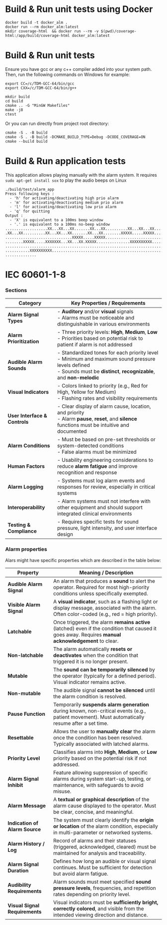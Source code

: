 # Build & Run unit tests using Docker
```
docker build -t docker_alm .
docker run --rm docker_alm:latest
mkdir coverage-html  && docker run --rm -v $(pwd)/coverage-html:/app/build/coverage-html docker_alm:latest
```

# Build & Run unit tests

Ensure you have gcc or any c++ compiler added into your system path. Then, run the following commands on Windows for example:

```
export CC=/c/TDM-GCC-64/bin/gcc
export CXX=/c/TDM-GCC-64/bin/g++

mkdir build
cd build
cmake .. -G "MinGW Makefiles"
make -j8
ctest
```

Or you can run directly from project root directory:
```
cmake -S . -B build
cmake -S . -B build -DCMAKE_BUILD_TYPE=Debug -DCODE_COVERAGE=ON
cmake --build build
```

# Build & Run application tests
This application allows playing manually with the alarm system.
It requires `sudo apt-get install sox` to play the audio beeps on Linux

```
./build/test/alarm_app
Press following keys :
  - 'h' for activating/deactivating high prio alarm 
  - 'm' for activating/deactivating medium prio alarm 
  - 'l' for activating/deactivating low prio alarm 
  - 'q' for quitting 
Output :
  - 'X' is equivalent to a 100ms beep window
  - '.' is equivalent to a 100ms no-beep window
...................XX...XX...XX.......XX...XX..........XX...XX...XX......
.XX...XX..........XX...XX...XX.......XX...XX........XXXXX.....XXXXX......
..............................XXXXX.....XXXXX............................
........XXXXX.....XXXXXXX...XX...XX.XXXXX...............XXXXXXXXXX.......
.........................................................................
...........XXXXXXXXXX....................................................
..............
```

# IEC 60601-1-8

### Sections

| **Category**                  | **Key Properties / Requirements**                                                                                                                                         |
|------------------------------|---------------------------------------------------------------------------------------------------------------------------------------------------------------------------|
| **Alarm Signal Types**       | - **Auditory** and/or **visual** signals<br>- Alarms must be noticeable and distinguishable in various environments                                                      |
| **Alarm Prioritization**     | - Three priority levels: **High**, **Medium**, **Low**<br>- Priorities based on potential risk to patient if alarm is not addressed                                      |
| **Audible Alarm Sounds**     | - Standardized tones for each priority level<br>- Minimum and maximum sound pressure levels defined<br>- Sounds must be **distinct**, **recognizable**, and **non-melodic** |
| **Visual Indicators**        | - Colors linked to priority (e.g., Red for High, Yellow for Medium)<br>- Flashing rates and visibility requirements                                                       |
| **User Interface & Controls**| - Clear display of alarm cause, location, and priority<br>- Alarm **pause**, **reset**, and **silence** functions must be intuitive and documented                       |
| **Alarm Conditions**         | - Must be based on pre-set thresholds or system-detected conditions<br>- False alarms must be minimized                                                                  |
| **Human Factors**            | - Usability engineering considerations to reduce **alarm fatigue** and improve recognition and response                                                                  |
| **Alarm Logging**            | - Systems must log alarm events and responses for review, especially in critical systems                                                                                 |
| **Interoperability**         | - Alarm systems must not interfere with other equipment and should support integrated clinical environments                                                              |
| **Testing & Compliance**     | - Requires specific tests for sound pressure, light intensity, and user interface design                                                                                 |

### Alarm properties

Alars might have specific properties which are described in the table below:

| **Property**          | **Meaning / Description**                                                                                                                                       |
|-----------------------|------------------------------------------------------------------------------------------------------------------------------------------------------------------|
| **Audible Alarm Signal** | An alarm that produces a **sound** to alert the operator. Required for most high-priority conditions unless specifically exempted.                             |
| **Visible Alarm Signal** | A **visual indicator**, such as a flashing light or display message, associated with the alarm. Often color-coded (e.g., red = high priority).               |
| **Latchable**            | Once triggered, the alarm **remains active** (latched) even if the condition that caused it goes away. Requires **manual acknowledgement** to clear.         |
| **Non-latchable**        | The alarm automatically **resets or deactivates** when the condition that triggered it is no longer present.                                                |
| **Mutable**              | The **sound can be temporarily silenced** by the operator (typically for a defined period). Visual indicator remains active.                                 |
| **Non-mutable**          | The audible signal **cannot be silenced** until the alarm condition is resolved.                                                                             |
| **Pause Function**       | Temporarily **suspends alarm generation** during known, non-critical events (e.g., patient movement). Must automatically resume after a set time.           |
| **Resettable**           | Allows the user to **manually clear** the alarm once the condition has been resolved. Typically associated with latched alarms.                             |
| **Priority Level**       | Classifies alarms into **High**, **Medium**, or **Low** priority based on the potential risk if not addressed.                                              |
| **Alarm Signal Inhibit** | Feature allowing suppression of specific alarms during system start-up, testing, or maintenance, with safeguards to avoid misuse.                           |
| **Alarm Message**        | A **textual or graphical description** of the alarm cause displayed to the operator. Must be clear, concise, and meaningful.                               |
| **Indication of Alarm Source** | The system must clearly identify the **origin or location** of the alarm condition, especially in multi-parameter or networked systems.                 |
| **Alarm History / Log**  | Record of alarms and their statuses (triggered, acknowledged, cleared) must be maintained for analysis and traceability.                                    |
| **Alarm Signal Duration**| Defines how long an audible or visual signal continues. Must be sufficient for detection but avoid alarm fatigue.                                            |
| **Audibility Requirements** | Alarm sounds must meet specified **sound pressure levels**, frequencies, and repetition rates depending on priority level.                                |
| **Visual Signal Requirements** | Visual indicators must be **sufficiently bright, correctly colored**, and visible from the intended viewing direction and distance.                   |


